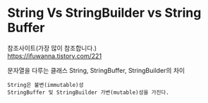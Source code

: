 # String Vs StringBuilder vs String Buffer

참조사이트(가장 많이 참조합니다.)
<br>
https://ifuwanna.tistory.com/221

문자열을 다루는 클래스 String, StringBuffer, StringBuilder의 차이

```
String은 불변(immutable)성   
StringBuffer 및 StringBuilder 가변(mutable)성을 가진다.
```
